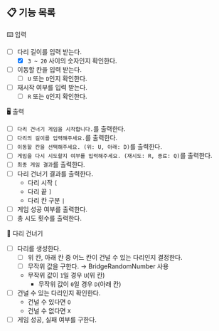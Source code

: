 ## 📋 기능 목록

⌨️ 입력

- [ ] 다리 길이를 입력 받는다.
    - [x] `3 ~ 20` 사이의 숫자인지 확인한다.
- [ ] 이동할 칸을 입력 받는다.
    - [ ] `U` 또는 `D`인지 확인한다.
- [ ] 재시작 여부를 입력 받는다.
    - [ ] `R` 또는 `Q`인지 확인한다.

🖥 출력

- [ ] `다리 건너기 게임을 시작합니다.`를 출력한다.
- [ ] `다리의 길이를 입력해주세요.`를 출력한다.
- [ ] `이동할 칸을 선택해주세요. (위: U, 아래: D)`를 출력한다.
- [ ] `게임을 다시 시도할지 여부를 입력해주세요. (재시도: R, 종료: Q)`를 출력한다.
- [ ] `최종 게임 결과`를 출력한다.
- [ ] 다리 건너기 결과를 출력한다.
    - 다리 시작 `[`
    - 다리 끝 `]`
    - 다리 칸 구분 ` | `
- [ ] 게임 성공 여부를 출력한다.
- [ ] 총 시도 횟수를 출력한다.

🚧 다리 건너기

- [ ] 다리를 생성한다.
    - [ ] 위 칸, 아래 칸 중 어느 칸이 건널 수 있는 다리인지 결정한다.
    - [ ] 무작위 값을 구한다. → BridgeRandomNumber 사용
    - 무작위 값이 `1`일 경우 `U`(위 칸)
        - 무작위 값이 `0`일 경우 `D`(아래 칸)
- [ ] 건널 수 있는 다리인지 확인한다.
    - 건널 수 있다면 `O`
    - 건널 수 없다면 `X`
- [ ] 게임 성공, 실패 여부를 구한다.